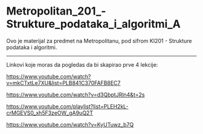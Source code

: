 # Metropolitan_201_-Strukture_podataka_i_algoritmi_A
Ovo je materijal za predmet na Metropolitanu, pod sifrom KI201 - Strukture podataka i algoritmi.


************************************************************************************************
Linkovi koje moras da pogledas da bi skapirao prve 4 lekcije:

https://www.youtube.com/watch?v=mkCTxtLe7XU&list=PLB841C370FAFB8EC7

https://www.youtube.com/watch?v=d3QbptJRln4&t=2s

https://www.youtube.com/playlist?list=PLEH2kL-crMGEVS0_xh5F3zeOW_gA9uQ2T

https://www.youtube.com/watch?v=KyUTuwz_b7Q


